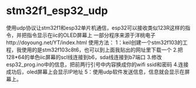 # stm32f1_esp32_udp
使用udp协议让stm32f1和esp32单片机通信，esp32可以接收类似123R这样的指令，并把指令显示在iic的OLED屏幕上
一部分程序来源于洋桃电子http://doyoung.net/YT/index.html
使用方法：
1：keil创建一个stm32f103的工程，我使用的是stm32f103c8t6，也可以到上面我贴出的网址里下载一个
2.把128*64的单色iic屏幕的scl线连接到b6，sda线连接到b7端口
3.修改esp32_prog.ino中的信息，把前两行引号中内容换成你的wifi ssid和密码
4.连接成功后，oled屏幕上会显示IP地址
5：使用udp软件发送信息，信息就会显示在屏幕上。
